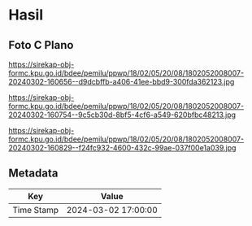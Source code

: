 # Hasil

## Foto C Plano

https://sirekap-obj-formc.kpu.go.id/bdee/pemilu/ppwp/18/02/05/20/08/1802052008007-20240302-160656--d9dcbffb-a406-41ee-bbd9-300fda362123.jpg

https://sirekap-obj-formc.kpu.go.id/bdee/pemilu/ppwp/18/02/05/20/08/1802052008007-20240302-160754--9c5cb30d-8bf5-4cf6-a549-620bfbc48213.jpg

https://sirekap-obj-formc.kpu.go.id/bdee/pemilu/ppwp/18/02/05/20/08/1802052008007-20240302-160829--f24fc932-4600-432c-99ae-037f00e1a039.jpg


## Metadata

| Key        | Value               |
| ---------- | ------------------- |
| Time Stamp | 2024-03-02 17:00:00 |



